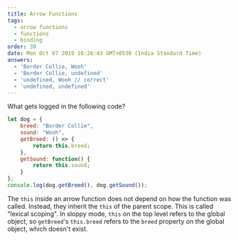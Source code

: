 ```yaml
---
title: Arrow Functions
tags:
  - arrow functions
  - functions
  - binding
order: 39
date: Mon Oct 07 2019 16:26:43 GMT+0530 (India Standard Time)
answers: 
  - 'Border Collie, Wooh'
  - 'Border Collie, undefined'
  - 'undefined, Wooh // correct'
  - 'undefined, undefined'
---
```


What gets logged in the following code?

```javascript
let dog = {
    breed: "Border Collie",
    sound: "Wooh",
    getBreed: () => { 
        return this.breed;
    },
    getSound: function() {
        return this.sound;
    }
};
console.log(dog.getBreed(), dog.getSound());
```

<!-- explanation -->

The `this` inside an arrow function does not depend on how the function was called. Instead, they inherit the `this` of the parent scope. This is called "lexical scoping". In sloppy mode, `this` on the top level refers to the global object, so `getBreed`'s `this.breed` refers to the `breed` property on the global object, which doesn't exist.

